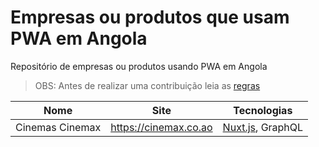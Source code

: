 # Empresas ou produtos que usam PWA em Angola

Repositório de empresas ou produtos usando PWA em Angola

> OBS: Antes de realizar uma contribuição leia as [regras](https://github.com/e200/companies-using-pwa-in-angola/blob/master/CONTRIBUTING.md)

Nome|Site|Tecnologias
:--:|----|-----------
Cinemas Cinemax|https://cinemax.co.ao|[Nuxt.js](https://github.com/e200/companies-using-vuejs-in-angola), GraphQL
